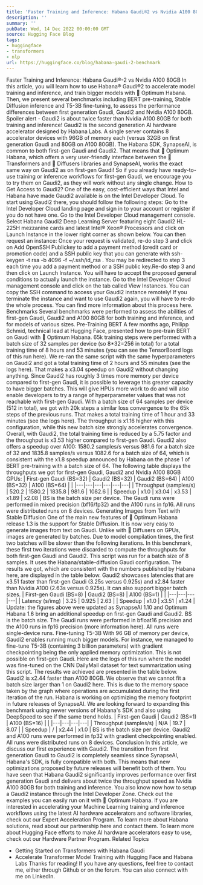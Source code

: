 ```yaml
---
title: 'Faster Training and Inference: Habana Gaudi®2 vs Nvidia A100 80GB'
description: ''
summary: ''
pubDate: Wed, 14 Dec 2022 00:00:00 GMT
source: Hugging Face Blog
tags:
- huggingface
- transformers
- nlp
url: https://huggingface.co/blog/habana-gaudi-2-benchmark
---
```


Faster Training and Inference: Habana Gaudi®-2 vs Nvidia A100 80GB
In this article, you will learn how to use Habana® Gaudi®2 to accelerate model training and inference, and train bigger models with 🤗 Optimum Habana. Then, we present several benchmarks including BERT pre-training, Stable Diffusion inference and T5-3B fine-tuning, to assess the performance differences between first generation Gaudi, Gaudi2 and Nvidia A100 80GB. Spoiler alert - Gaudi2 is about twice faster than Nvidia A100 80GB for both training and inference!
Gaudi2 is the second generation AI hardware accelerator designed by Habana Labs. A single server contains 8 accelerator devices with 96GB of memory each (versus 32GB on first generation Gaudi and 80GB on A100 80GB). The Habana SDK, SynapseAI, is common to both first-gen Gaudi and Gaudi2. That means that 🤗 Optimum Habana, which offers a very user-friendly interface between the 🤗 Transformers and 🤗 Diffusers libraries and SynapseAI, works the exact same way on Gaudi2 as on first-gen Gaudi! So if you already have ready-to-use training or inference workflows for first-gen Gaudi, we encourage you to try them on Gaudi2, as they will work without any single change.
How to Get Access to Gaudi2?
One of the easy, cost-efficient ways that Intel and Habana have made Gaudi2 available is on the Intel Developer Cloud. To start using Gaudi2 there, you should follow the following steps:
Go to the Intel Developer Cloud landing page and sign in to your account or register if you do not have one.
Go to the Intel Developer Cloud management console.
Select Habana Gaudi2 Deep Learning Server featuring eight Gaudi2 HL-225H mezzanine cards and latest Intel® Xeon® Processors and click on Launch Instance in the lower right corner as shown below.
You can then request an instance:
Once your request is validated, re-do step 3 and click on Add OpenSSH Publickey to add a payment method (credit card or promotion code) and a SSH public key that you can generate with
ssh-keygen -t rsa -b 4096 -f ~/.ssh/id_rsa
. You may be redirected to step 3 each time you add a payment method or a SSH public key.Re-do step 3 and then click on Launch Instance. You will have to accept the proposed general conditions to actually launch the instance.
Go to the Intel Developer Cloud management console and click on the tab called View Instances.
You can copy the SSH command to access your Gaudi2 instance remotely!
If you terminate the instance and want to use Gaudi2 again, you will have to re-do the whole process.
You can find more information about this process here.
Benchmarks
Several benchmarks were performed to assess the abilities of first-gen Gaudi, Gaudi2 and A100 80GB for both training and inference, and for models of various sizes.
Pre-Training BERT
A few months ago, Philipp Schmid, technical lead at Hugging Face, presented how to pre-train BERT on Gaudi with 🤗 Optimum Habana. 65k training steps were performed with a batch size of 32 samples per device (so 8*32=256 in total) for a total training time of 8 hours and 53 minutes (you can see the TensorBoard logs of this run here).
We re-ran the same script with the same hyperparameters on Gaudi2 and got a total training time of 2 hours and 55 minutes (see the logs here). That makes a x3.04 speedup on Gaudi2 without changing anything.
Since Gaudi2 has roughly 3 times more memory per device compared to first-gen Gaudi, it is possible to leverage this greater capacity to have bigger batches. This will give HPUs more work to do and will also enable developers to try a range of hyperparameter values that was not reachable with first-gen Gaudi. With a batch size of 64 samples per device (512 in total), we got with 20k steps a similar loss convergence to the 65k steps of the previous runs. That makes a total training time of 1 hour and 33 minutes (see the logs here). The throughput is x1.16 higher with this configuration, while this new batch size strongly accelerates convergence. Overall, with Gaudi2, the total training time is reduced by a 5.75 factor and the throughput is x3.53 higher compared to first-gen Gaudi.
Gaudi2 also offers a speedup over A100: 1580.2 samples/s versus 981.6 for a batch size of 32 and 1835.8 samples/s versus 1082.6 for a batch size of 64, which is consistent with the x1.8 speedup announced by Habana on the phase 1 of BERT pre-training with a batch size of 64.
The following table displays the throughputs we got for first-gen Gaudi, Gaudi2 and Nvidia A100 80GB GPUs:
| First-gen Gaudi (BS=32) | Gaudi2 (BS=32) | Gaudi2 (BS=64) | A100 (BS=32) | A100 (BS=64) | |
|---|---|---|---|---|---|
| Throughput (samples/s) | 520.2 | 1580.2 | 1835.8 | 981.6 | 1082.6 |
| Speedup | x1.0 | x3.04 | x3.53 | x1.89 | x2.08 |
BS is the batch size per device. The Gaudi runs were performed in mixed precision (bf16/fp32) and the A100 runs in fp16. All runs were distributed runs on 8 devices.
Generating Images from Text with Stable Diffusion
One of the main new features of 🤗 Optimum Habana release 1.3 is the support for Stable Diffusion. It is now very easy to generate images from text on Gaudi. Unlike with 🤗 Diffusers on GPUs, images are generated by batches. Due to model compilation times, the first two batches will be slower than the following iterations. In this benchmark, these first two iterations were discarded to compute the throughputs for both first-gen Gaudi and Gaudi2.
This script was run for a batch size of 8 samples. It uses the Habana/stable-diffusion
Gaudi configuration.
The results we got, which are consistent with the numbers published by Habana here, are displayed in the table below. Gaudi2 showcases latencies that are x3.51 faster than first-gen Gaudi (3.25s versus 0.925s) and x2.84 faster than Nvidia A100 (2.63s versus 0.925s). It can also support bigger batch sizes.
| First-gen Gaudi (BS=8) | Gaudi2 (BS=8) | A100 (BS=1) | |
|---|---|---|---|
| Latency (s/img) | 3.25 | 0.925 | 2.63 |
| Speedup | x1.0 | x3.51 | x1.24 |
Update: the figures above were updated as SynapseAI 1.10 and Optimum Habana 1.6 bring an additional speedup on first-gen Gaudi and Gaudi2.
BS is the batch size. The Gaudi runs were performed in bfloat16 precision and the A100 runs in fp16 precision (more information here). All runs were single-device runs.
Fine-tuning T5-3B
With 96 GB of memory per device, Gaudi2 enables running much bigger models. For instance, we managed to fine-tune T5-3B (containing 3 billion parameters) with gradient checkpointing being the only applied memory optimization. This is not possible on first-gen Gaudi. Here are the logs of this run where the model was fine-tuned on the CNN DailyMail dataset for text summarization using this script.
The results we achieved are presented in the table below. Gaudi2 is x2.44 faster than A100 80GB. We observe that we cannot fit a batch size larger than 1 on Gaudi2 here. This is due to the memory space taken by the graph where operations are accumulated during the first iteration of the run. Habana is working on optimizing the memory footprint in future releases of SynapseAI. We are looking forward to expanding this benchmark using newer versions of Habana's SDK and also using DeepSpeed to see if the same trend holds.
| First-gen Gaudi | Gaudi2 (BS=1) | A100 (BS=16) | |
|---|---|---|---|
| Throughput (samples/s) | N/A | 19.7 | 8.07 |
| Speedup | / | x2.44 | x1.0 |
BS is the batch size per device. Gaudi2 and A100 runs were performed in fp32 with gradient checkpointing enabled. All runs were distributed runs on 8 devices.
Conclusion
In this article, we discuss our first experience with Gaudi2. The transition from first generation Gaudi to Gaudi2 is completely seamless since SynapseAI, Habana's SDK, is fully compatible with both. This means that new optimizations proposed by future releases will benefit both of them.
You have seen that Habana Gaudi2 significantly improves performance over first generation Gaudi and delivers about twice the throughput speed as Nvidia A100 80GB for both training and inference.
You also know now how to setup a Gaudi2 instance through the Intel Developer Zone. Check out the examples you can easily run on it with 🤗 Optimum Habana.
If you are interested in accelerating your Machine Learning training and inference workflows using the latest AI hardware accelerators and software libraries, check out our Expert Acceleration Program. To learn more about Habana solutions, read about our partnership here and contact them. To learn more about Hugging Face efforts to make AI hardware accelerators easy to use, check out our Hardware Partner Program.
Related Topics
- Getting Started on Transformers with Habana Gaudi
- Accelerate Transformer Model Training with Hugging Face and Habana Labs
Thanks for reading! If you have any questions, feel free to contact me, either through Github or on the forum. You can also connect with me on LinkedIn.